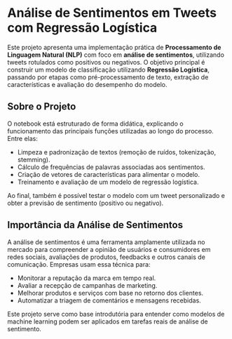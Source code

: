 
# Análise de Sentimentos em Tweets com Regressão Logística

Este projeto apresenta uma implementação prática de **Processamento de Linguagem Natural (NLP)** com foco em **análise de sentimentos**, utilizando tweets rotulados como positivos ou negativos. O objetivo principal é construir um modelo de classificação utilizando **Regressão Logística**, passando por etapas como pré-processamento de texto, extração de características e avaliação do desempenho do modelo.

## Sobre o Projeto

O notebook está estruturado de forma didática, explicando o funcionamento das principais funções utilizadas ao longo do processo. Entre elas:

- Limpeza e padronização de textos (remoção de ruídos, tokenização, stemming).
- Cálculo de frequências de palavras associadas aos sentimentos.
- Criação de vetores de características para alimentar o modelo.
- Treinamento e avaliação de um modelo de regressão logística.

Ao final, também é possível testar o modelo com um tweet personalizado e obter a previsão de sentimento (positivo ou negativo).

## Importância da Análise de Sentimentos

A análise de sentimentos é uma ferramenta amplamente utilizada no mercado para compreender a opinião de usuários e consumidores em redes sociais, avaliações de produtos, feedbacks e outros canais de comunicação. Empresas usam essa técnica para:

- Monitorar a reputação da marca em tempo real.
- Avaliar a recepção de campanhas de marketing.
- Melhorar produtos e serviços com base no retorno dos clientes.
- Automatizar a triagem de comentários e mensagens recebidas.

Este projeto serve como base introdutória para entender como modelos de machine learning podem ser aplicados em tarefas reais de análise de sentimento.

